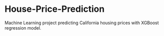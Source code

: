 # House-Price-Prediction
Machine Learning project predicting California housing prices with XGBoost regression model.
